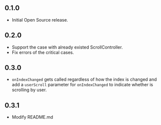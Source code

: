 ## 0.1.0

* Initial Open Source release.

## 0.2.0

* Support the case with already existed ScrollController.
* Fix errors of the critical cases.

## 0.3.0

* `onIndexChanged` gets called regardless of how the index is changed and add a `userScroll` parameter for `onIndexChanged` to indicate whether is scrolling by user.

## 0.3.1

* Modify README.md

